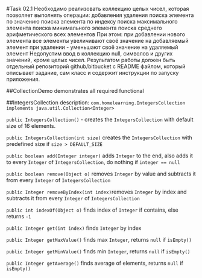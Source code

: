 #Task 02.1
Необходимо реализовать коллекцию целых чисел, которая позволяет выполнять операции:
добавления
удаления
поиска элемента по значению
поиска элемента по индексу
поиска максимального элемента
поиска минимального элемента
поиска среднего арифметического всех элементов
При этом:
при добавлении нового элемента все элементы увеличивают своё значение на добавляемый элемент
при удалении - уменьшают своё значение на удаляемый элемент
Недопустим ввод в коллекцию null, символов и других значений, кроме целых чисел.
Результатом работы должен быть отдельный репозиторий github/bitbucket с README файлом, который описывает задание, сам класс и содержит инструкции по запуску приложения.

##CollectionDemo demonstrates all required functional

##IntegersCollection description:
`com.homelearning.IntegersCollection implements java.util.Collection<Integer>`

`public IntegersCollection()` - creates the `IntegersCollection` with default size of 16 elements.

`public IntegersCollection(int size)` creates the `IntegersCollection` with predefined size if `size > DEFAULT_SIZE`

`public boolean add(Integer integer)` adds `Integer` to the end, also adds it to every `Integer` of `IntegersCollection`, do nothing if `integer == null`

`public boolean remove(Object o)` removes `Integer` by value and subtracts it from every `Integer` of `IntegersCollection`

`public Integer removeByIndex(int index)`removes `Integer` by index and subtracts it from every `Integer` of `IntegersCollection`

`public int indexOf(Object o)` finds index of `Integer` if contains, else returns `-1`

`public Integer get(int index)` finds `Integer` by index

`public Integer getMaxValue()` finds max `Integer`, returns `null` if `isEmpty()`
 
`public Integer getMinValue()` finds min `Integer`, returns `null` if `isEmpty()` 

`public Integer getAverage()` finds average of elements, returns `null` if `isEmpty()`